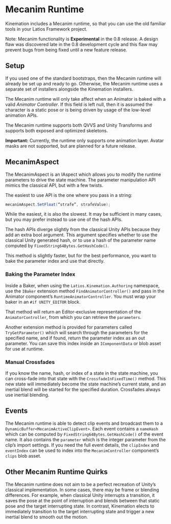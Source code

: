# Mecanim Runtime

Kinemation includes a Mecanim runtime, so that you can use the old familiar
tools in your Latios Framework project.

Note: Mecanim functionality is **Experimental** in the 0.8 release. A design
flaw was discovered late in the 0.8 development cycle and this flaw may prevent
bugs from being fixed until a new feature release.

## Setup

If you used one of the standard bootstraps, then the Mecanim runtime will
already be set up and ready to go. Otherwise, the Mecanim runtime uses a
separate set of installers alongside the Kinemation installers.

The Mecanim runtime will only take affect when an Animator is baked with a valid
*Animator Controller*. If this field is left null, then it is assumed the
character is a static pose or is being driven by usage of the low-level
animation APIs.

The Mecanim runtime supports both QVVS and Unity Transforms and supports both
exposed and optimized skeletons.

**Important:** Currently, the runtime only supports one animation layer. Avatar
masks are not supported, but are planned for a future release.

## MecanimAspect

The MecanimAspect is an IAspect which allows you to modify the runtime
parameters to drive the state machine. The parameter manipulation API mimics the
classical API, but with a few twists.

The easiest to use API is the one where you pass in a string:

```csharp
mecanimAspect.SetFloat(“strafe”, strafeValue);
```

While the easiest, it is also the slowest. It may be sufficient in many cases,
but you may prefer instead to use one of the hash APIs.

The hash APIs diverge slightly from the classical Unity APIs because they add an
extra bool argument. This argument specifies whether to use the classical Unity
generated hash, or to use a hash of the parameter name computed by
`FixedString64Bytes.GetHashCode()`.

This method is slightly faster, but for the best performance, you want to bake
the parameter index and use that directly.

### Baking the Parameter Index

Inside a Baker, when using the `Latios.Kinemation.Authoring` namespace, use the
`IBaker` extension method `FindAnimatorController()` and pass in the Animator
component’s `RuntimeAnimatorController`. You must wrap your baker in an `#if
UNITY_EDITOR` block.

That method will return an Editor-exclusive representation of the
`AnimatorController`, from which you can retrieve the `parameters`.

Another extension method is provided for parameters called `TryGetParameter()`
which will search through the parameters for the specified name, and if found,
return the parameter index as an out parameter. You can save this index inside
an `IComponentData` or blob asset for use at runtime.

### Manual Crossfades

If you know the name, hash, or index of a state in the state machine, you can
cross-fade into that state with the `CrossfadeInFixedTime()` method. This new
state will immediately become the state machine’s current state, and an inertial
blend will be started for the specified duration. Crossfades always use inertial
blending.

## Events

The Mecanim runtime is able to detect clip events and broadcast them to a
`DynamicBuffer<MecanimActiveClipEvent>`. Each event contains a `nameHash` which
can be computed by `FixedString64Bytes.GetHashCode()` of the event name. It also
contains the `parameter` which is the integer parameter from the clip’s import
settings. If you need the full event details, the `clipIndex` and `eventIndex`
can be used to index into the `MecanimController` component’s `clips` blob
asset.

## Other Mecanim Runtime Quirks

The Mecanim runtime does not aim to be a perfect recreation of Unity’s classical
implementation. In some cases, there may be frame or blending differences. For
example, when classical Unity interrupts a transition, it saves the pose at the
point of interruption and blends between that static pose and the target
interrupting state. In contrast, Kinemation elects to immediately transition to
the target interrupting state and trigger a new inertial blend to smooth out the
motion.
